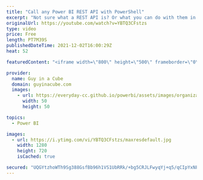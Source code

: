 ```yaml
---
title: "Call any Power BI REST API with PowerShell"
excerpt: "Not sure what a REST API is? Or what you can do with them in Power BI? Find out how you can easily take advantage of them without having to write a bunch of code. Use PowerShell instead!   REST API Reference Documentation https://docs.microsoft.com/rest/api/power-bi/  Power BI PowerShell Reference Documentation"
originalUrl: https://youtube.com/watch?v=YBTQ3CFstzs
type: video
price: Free
length: PT7M39S
publishedDateTime: 2021-12-02T16:00:29Z
heat: 52

featuredContent: "<iframe width=\"800\" height=\"500\" frameborder=\"0\" src=\"https://www.youtube.com/embed/YBTQ3CFstzs\" allow=\"accelerometer; autoplay; encrypted-media; gyroscope; picture-in-picture\" allowfullscreen></iframe>"

provider:
  name: Guy in a Cube
  domain: guyinacube.com
  images:
    - url: https://everyday-cc.github.io/powerbi/assets/images/organizations/guyinacube.com-50x50.jpg
      width: 50
      height: 50

topics:
  - Power BI

images:
  - url: https://i.ytimg.com/vi/YBTQ3CFstzs/maxresdefault.jpg
    width: 1280
    height: 720
    isCached: true

secured: "UQGYtzhoWTh9Sg388GsfBb96h1VS1UbRRk/+bg5CRJLFwyqYj+q5/qCIpYxNFpkUFcMOnemD1Ydko9ZVnp7vtnd2vEdQbqc4muiM8+Dzer6qz0fU/7stoeaIE+QESgNk48gjJRPnc7QMJrYfshmN1tYkYb0yCUOK1ZoFrt6kgcETtClXqvXj72YmjEX2ADTOEMMzyYGhV0xf6mh2l7V6kZT5p2UV9ypqWiYNKOV9PNuf/T+fkvCTjxXXMgwfEXqBvcbLmPrQus9Hy1YYbKX1UUTQES71Jqa8J/zf82f1gQXSebvtz+kyd61JDx/i7d18WW0e27yc6nOUFM03RETFceIMrl61KiRV/KOX8tAcyEGWgNyjkknVUspbBEKqFesLHAf6blk+3O1msNk2UJvdv2MdkIXDxw6QrHmKuvLi/PY=;HTaskY28CK1TKEnZkb5+DA=="
---
```


